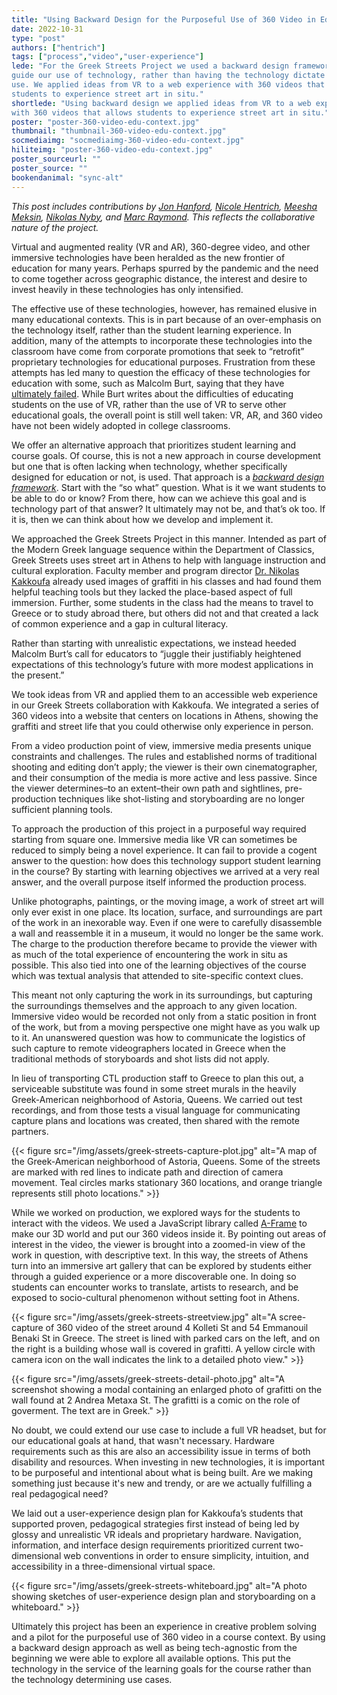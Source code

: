 ```yaml
---
title: "Using Backward Design for the Purposeful Use of 360 Video in Educational Contexts"
date: 2022-10-31
type: "post"
authors: ["hentrich"]
tags: ["process","video","user-experience"]
lede: "For the Greek Streets Project we used a backward design framework to
guide our use of technology, rather than having the technology dictate classroom
use. We applied ideas from VR to a web experience with 360 videos that allows
students to experience street art in situ."
shortlede: "Using backward design we applied ideas from VR to a web experience
with 360 videos that allows students to experience street art in situ."
poster: "poster-360-video-edu-context.jpg"
thumbnail: "thumbnail-360-video-edu-context.jpg"
socmediaimg: "socmediaimg-360-video-edu-context.jpg"
hiliteimg: "poster-360-video-edu-context.jpg"
poster_sourceurl: ""
poster_source: ""
bookendanimal: "sync-alt"
---
```

_This post includes contributions by
[Jon Hanford](/authors/hanford/),
[Nicole Hentrich](/authors/hentrich/),
[Meesha Meksin](/authors/meksin/),
[Nikolas Nyby](/authors/nyby/),
and [Marc Raymond](/authors/raymond/).
This reflects the collaborative nature of the project._

Virtual and augmented reality (VR and AR), 360-degree video, and other immersive
technologies have been heralded as the new frontier of education for many years.
Perhaps spurred by the pandemic and the need to come together across geographic
distance, the interest and desire to invest heavily in these technologies has
only intensified. 

The effective use of these technologies, however, has remained elusive in many
educational contexts. This is in part because of an over-emphasis on the
technology itself, rather than the student learning experience. In addition,
many of the attempts to incorporate these technologies into the classroom have
come from corporate promotions that seek to “retrofit” proprietary technologies
for educational purposes. Frustration from these attempts has led many to
question the efficacy of these technologies for education with some, such as
Malcolm Burt, saying that they have
[ultimately failed](https://www.timeshighereducation.com/campus/virtual-reality-has-failed-education-so-what-should-we-do-it).
While Burt writes about the difficulties of educating students on the use of VR,
rather than the use of VR to serve other educational goals, the overall point is
still well taken: VR, AR, and 360 video have not been widely adopted in college
classrooms. 

We offer an alternative approach that prioritizes student learning and course
goals. Of course, this is not a new approach in course development but one that
is often lacking when technology, whether specifically designed for education or
not, is used. That approach is a
_[backward design framework](https://www.colorado.edu/office-undergraduate-education/backward-design)_.
Start with the “so what” question. What is it we want students to be
able to do or know? From there, how can we achieve this goal and is technology
part of that answer? It ultimately may not be, and that’s ok too. If it is, then
we can think about how we develop and implement it. 

We approached the Greek Streets Project in this manner. Intended as part of the
Modern Greek language sequence within the Department of Classics, Greek Streets
uses street art in Athens to help with language instruction and cultural
exploration. Faculty member and program director
[Dr. Nikolas Kakkoufa](http://classics.columbia.edu/nikolas-kakkoufa)
already used images of graffiti in his classes and had found them helpful
teaching tools but they lacked the place-based aspect of full immersion.
Further, some students in the class had the means to travel to Greece or to
study abroad there, but others did not and that created a lack of common
experience and a gap in cultural literacy.

Rather than starting with unrealistic expectations, we instead heeded Malcolm
Burt’s call for educators to “juggle their justifiably heightened expectations
of this technology’s future with more modest applications in the present.”  

We took ideas from VR and applied them to an accessible web experience in our
Greek Streets collaboration with Kakkoufa. We integrated a series of 360 videos
into a website that centers on locations in Athens, showing  the graffiti and
street life that you could otherwise only experience in person.

From a video production point of view, immersive media presents unique
constraints and challenges. The rules and established norms of traditional
shooting and editing don’t apply; the viewer is their own cinematographer, and
their consumption of the media is more active and less passive. Since the viewer
determines–to an extent–their own path and sightlines, pre-production techniques
like shot-listing and storyboarding are no longer sufficient planning tools. 

To approach the production of this project in a purposeful way required starting
from square one. Immersive media like VR can sometimes be reduced to simply
being a novel experience. It can fail to provide a cogent answer to the
question: how does this technology support student learning in the course? By
starting with learning objectives we arrived at a very real answer, and the
overall purpose itself informed the production process. 

Unlike photographs, paintings, or the moving image, a work of street art will
only ever exist in one place. Its location, surface, and surroundings are part
of the work in an inexorable way. Even if one were to carefully disassemble a
wall and reassemble it in a museum, it would no longer be the same work. The
charge to the production therefore became to provide the viewer with as much of
the total experience of encountering the work in situ as possible. This also
tied into one of the learning objectives of the course which was textual
analysis that attended to site-specific context clues. 

This meant not only capturing the work in its surroundings, but capturing the
surroundings themselves and the approach to any given location. Immersive video
would be recorded not only from a static position in front of the work, but from
a moving perspective one might have as you walk up to it. An unanswered question
was how to communicate the logistics of such capture to remote videographers
located in Greece when the traditional methods of storyboards and shot lists did
not apply. 

In lieu of transporting CTL production staff to Greece to plan this out, a
serviceable substitute was found in some street murals in the heavily
Greek-American neighborhood of Astoria, Queens. We carried out test recordings,
and from those tests a visual language for communicating capture plans and
locations was created, then shared with the remote partners.

{{< figure
    src="/img/assets/greek-streets-capture-plot.jpg"
    alt="A map of the Greek-American neighborhood of Astoria, Queens. Some of the streets are marked with red lines to indicate path and direction of camera movement. Teal circles marks stationary 360 locations, and orange triangle represents still photo locations." >}}

While we worked on production, we explored ways for the students to interact
with the videos. We used a JavaScript library called
[A-Frame](https://aframe.io/) to make our 3D world and put our 360 videos inside
it. By pointing out areas of interest in the video, the viewer is brought into a
zoomed-in view of the work in question, with descriptive text. In this way, the
streets of Athens turn into an immersive art gallery that can be explored by
students either through a guided experience or a more discoverable one. In doing
so students can encounter works to translate, artists to research, and be
exposed to socio-cultural phenomenon without setting foot in Athens.

{{< figure
    src="/img/assets/greek-streets-streetview.jpg"
    alt="A scree-capture of 360 video of the street around 4 Kolleti St and 54 Emmanouil Benaki St in Greece. The street is lined with parked cars on the left, and on the right is a building whose wall is covered in grafitti. A yellow circle with camera icon on the wall indicates the link to a detailed photo view." >}}

{{< figure
    src="/img/assets/greek-streets-detail-photo.jpg"
    alt="A screenshot showing a modal containing an enlarged photo of grafitti on the wall found at 2 Andrea Metaxa St. The grafitti is a comic on the role of goverment. The text are in Greek." >}}

No doubt, we could extend our use case to include a full VR headset, but for our
educational goals at hand, that wasn't necessary. Hardware requirements such as
this are also an accessibility issue in terms of both disability and resources.
When investing in  new technologies, it is important to be purposeful and
intentional about what is being built. Are we making something just because it's
new and trendy, or are we actually fulfilling a real pedagogical need?

We laid out a user-experience design plan for Kakkoufa’s students that supported
proven, pedagogical strategies first instead of being led by glossy and
unrealistic VR ideals and proprietary hardware. Navigation, information, and
interface design requirements prioritized current two-dimensional web
conventions in order to ensure simplicity, intuition, and accessibility in a
three-dimensional virtual space.  

{{< figure
    src="/img/assets/greek-streets-whiteboard.jpg"
    alt="A photo showing sketches of user-experience design plan and storyboarding on a whiteboard." >}}

Ultimately this project has been an experience in creative problem solving and a
pilot for the purposeful use of 360 video in a course context. By using a
backward design approach as well as being tech-agnostic from the beginning we
were able to explore all available options. This put the technology in the
service of the learning goals for the course rather than the technology
determining use cases.
